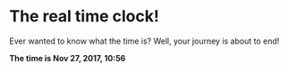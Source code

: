 # The real time clock!

Ever wanted to know what the time is? Well, your journey is about to end!

**The time is Nov 27, 2017, 10:56**